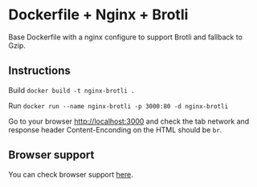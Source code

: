 # Dockerfile + Nginx + Brotli

Base Dockerfile with a nginx configure to support Brotli and fallback to Gzip.

## Instructions

Build `docker build -t nginx-brotli .`

Run `docker run --name nginx-brotli -p 3000:80 -d nginx-brotli`

Go to your browser [http://localhost:3000](http://localhost:3000) and check the tab network and response header Content-Enconding on the HTML should be `br`.

## Browser support

You can check browser support [here](http://caniuse.com/#search=brotli).
